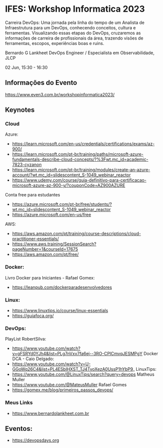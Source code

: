 # IFES: Workshop Informatica 2023

Carreira DevOps: Uma jornada pela linha do tempo de um Analista de Infraestrutura para um DevOps, conhecendo conceitos, cultura e ferramentas. Visualizando essas etapas do DevOps, cruzaremos as informações de carreira de profissionais da área, trazendo visões de ferramentas, escopos, experiências boas e ruins.

Bernardo G Lankheet
DevOps Engineer / Especialista em Observabilidade, JLCP

02 Jun, 15:30 - 16:30


## Informações do Evento
https://www.even3.com.br/workshopinformatica2023/

## Keynotes
### Cloud
Azure:
* https://learn.microsoft.com/en-us/credentials/certifications/exams/az-900/
* https://learn.microsoft.com/pt-br/training/paths/microsoft-azure-fundamentals-describe-cloud-concepts/?%3Fwt.mc_id=academic-7823-cyzanon
* https://learn.microsoft.com/pt-br/training/modules/create-an-azure-account/?wt.mc_id=slidescontent_S-1049_webinar_reactor
* https://www.udemy.com/course/guia-definitivo-para-certificacao-microsoft-azure-az-900-y/?couponCode=AZ900AZURE

Conta free para estudantes
* https://azure.microsoft.com/pt-br/free/students/?wt.mc_id=slidescontent_S-1049_webinar_reactor
* https://azure.microsoft.com/en-us/free

AWS:
* https://aws.amazon.com/pt/training/course-descriptions/cloud-practitioner-essentials/
* https://www.aws.training/SessionSearch?pageNumber=1&courseId=17675
* https://aws.amazon.com/pt/free/

### Docker: 
Livro Docker para Iniciantes - Rafael Gomex:
* https://leanpub.com/dockerparadesenvolvedores

### Linux:
* https://www.linuxtips.io/course/linux-essentials
* https://guiafoca.org/

### DevOps:
PlayList RobertSilva: 
* https://www.youtube.com/watch?v=gFSRYd0YJh4&list=PLg7nVxv7fa6ej--3RO-CPlCmvqJESMPgY
Docker DCA - Caio Delgado:
* https://www.youtube.com/watch?v=U-GGoWq26C4&list=PL4ESbIHXST_TJ4TvoXezA0UssP1hYbP9_
LinuxTips:
* https://www.youtube.com/@LinuxTips/search?query=devops
Matheus Muller
* https://www.youtube.com/@MateusMuller
Rafael Gomes
* https://gomex.me/blog/primeiros_passos_devops/

### Meus Links
* https://www.bernardolankheet.com.br

## Eventos:
* https://devopsdays.org



